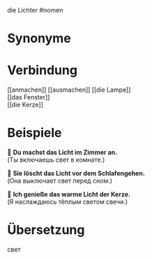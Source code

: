 die Lichter
#nomen
# Synonyme

# Verbindung 
[[anmachen]]
[[ausmachen]]
[[die Lampe]]  
[[das Fenster]]  
[[die Kerze]]
# Beispiele
🔹 **Du machst das Licht im Zimmer an.**  
(Ты включаешь свет в комнате.)

🔹 **Sie löscht das Licht vor dem Schlafengehen.**  
(Она выключает свет перед сном.)

🔹 **Ich genieße das warme Licht der Kerze.**  
(Я наслаждаюсь тёплым светом свечи.)
# Übersetzung
свет
